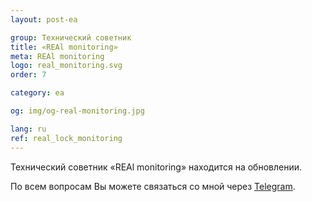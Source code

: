 ```yaml
---
layout: post-ea

group: Технический советник
title: «REAl monitoring»
meta: REAl monitoring
logo: real_monitoring.svg
order: 7

category: ea

og: img/og-real-monitoring.jpg

lang: ru
ref: real_lock_monitoring
---
```


Технический советник «REAl monitoring» находится на обновлении.

По всем вопросам Вы можете связаться со мной через <a href="https://t.me/chutkoy" target="_blank">Telegram</a>.
